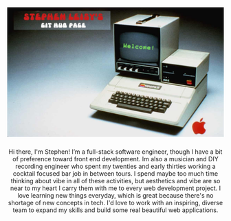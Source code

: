 <h1 align='center'><img src="./1992.jpg" alt="welcome-picture"></h1>

<p align='center'>Hi there, I'm Stephen! I’m a full-stack software engineer, though I have a bit of preference toward front end development. Im also a musician and DIY recording engineer who spent my twenties and early thirties working a cocktail focused bar job in between tours. I spend maybe too much time thinking about vibe in all of these activities, but aesthetics and vibe are so near to my heart I carry them with me to every web development project. I love learning new things everyday, which is great because there's no shortage of new concepts in tech. I'd love to work with an inspiring, diverse team to expand my skills and build some real beautiful web applications.</p>
<!--
**stephen-leisy/stephen-leisy** is a ✨ _special_ ✨ repository because its `README.md` (this file) appears on your GitHub profile.

Here are some ideas to get you started:

- 🔭 I’m currently working on ...
- 🌱 I’m currently learning ...
- 👯 I’m looking to collaborate on ...
- 🤔 I’m looking for help with ...
- 💬 Ask me about ...
- 📫 How to reach me: ...
- 😄 Pronouns: ...
- ⚡ Fun fact: ...
-->
